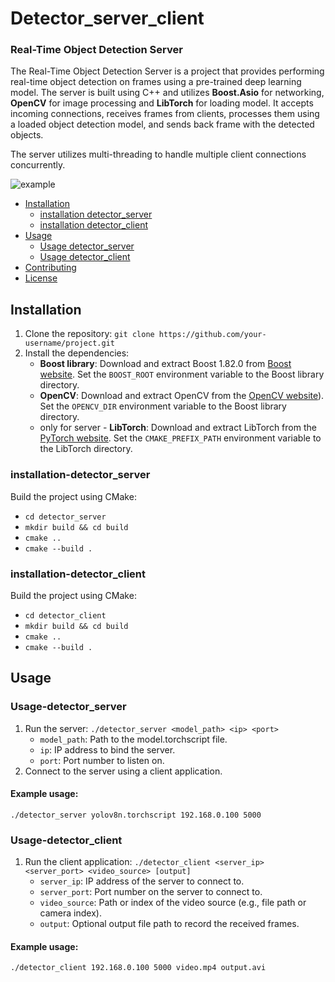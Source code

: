 # Detector_server_client
### Real-Time Object Detection Server
The Real-Time Object Detection Server is a project that provides performing real-time object detection on frames using a pre-trained deep learning model. 
The server is built using C++ and utilizes **Boost.Asio** for networking, **OpenCV** for image processing and **LibTorch** for loading model. It accepts incoming connections, receives frames from clients,
processes them using a loaded object detection model, and sends back frame with the detected objects.

The server utilizes multi-threading to handle multiple client connections concurrently.

<image src="/pictures/example.png" alt="example">

- [Installation](#installation)
  - [installation detector_server](#installation-detector_server)
  - [installation detector_client](#installation-detector_client)
- [Usage](#usage)
  - [Usage detector_server](#Usage-detector_server)
  - [Usage detector_client](#Usage-detector_server)
- [Contributing](#contributing)
- [License](#license)

## Installation
1. Clone the repository: `git clone https://github.com/your-username/project.git`
2. Install the dependencies:
   - **Boost library**: Download and extract Boost 1.82.0 from [Boost website](https://www.boost.org/users/history/version_1_82_0.html). Set the `BOOST_ROOT` environment variable to the Boost library directory.
   - **OpenCV**: Download and extract OpenCV from the [OpenCV website](https://opencv.org/releases/)). Set the `OPENCV_DIR` environment variable to the Boost library directory.
   - only for server - **LibTorch**: Download and extract LibTorch from the [PyTorch website](https://pytorch.org/get-started/locally/). Set the `CMAKE_PREFIX_PATH` environment variable to the LibTorch directory.

### installation-detector_server
 Build the project using CMake:
   - `cd detector_server`
   - `mkdir build && cd build`
   - `cmake ..`
   - `cmake --build .`

### installation-detector_client
 Build the project using CMake:
   - `cd detector_client`
   - `mkdir build && cd build`
   - `cmake ..`
   - `cmake --build .`

## Usage
### Usage-detector_server
1. Run the server: `./detector_server <model_path> <ip> <port>`
   - `model_path`: Path to the model.torchscript file.
   - `ip`: IP address to bind the server.
   - `port`: Port number to listen on.
2. Connect to the server using a client application.
#### Example usage: 
`./detector_server yolov8n.torchscript 192.168.0.100 5000`

### Usage-detector_client
1. Run the client application: `./detector_client <server_ip> <server_port> <video_source> [output]`
   - `server_ip`: IP address of the server to connect to.
   - `server_port`: Port number on the server to connect to.
   - `video_source`: Path or index of the video source (e.g., file path or camera index).
   - `output`: Optional output file path to record the received frames.
#### Example usage: 
`./detector_client 192.168.0.100 5000 video.mp4 output.avi`
